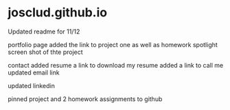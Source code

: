 # josclud.github.io
Updated readme for 11/12

portfolio page
added the link to project one as well as homework spotlight
screen shot of thte project

contact
added resume a link to download my resume
added a link to call me
updated email link

updated linkedin

pinned project and 2 homework assignments to github